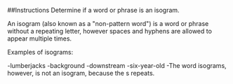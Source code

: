 ##Instructions
Determine if a word or phrase is an isogram.

An isogram (also known as a "non-pattern word") is a word or phrase without a repeating letter, however spaces and hyphens are allowed to appear multiple times.

Examples of isograms:

-lumberjacks
-background
-downstream
-six-year-old
-The word isograms, however, is not an isogram, because the s repeats.
